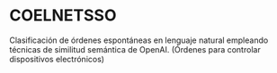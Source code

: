# COELNETSSO
Clasificación de órdenes espontáneas en lenguaje natural empleando técnicas de similitud semántica de OpenAI. (Órdenes para controlar dispositivos electrónicos)    
